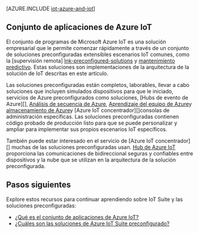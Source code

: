 <properties
 pageTitle="Soluciones de Azure para Internet de cosas | Microsoft Azure"
 description="Una visión general de IoT en Azure como una arquitectura de la solución de ejemplo y cómo se relaciona con el conjunto de aplicaciones de Azure IoT y soluciones preconfiguradas"
 services=""
 suite="iot-suite"
 documentationCenter=""
 authors="dominicbetts"
 manager="timlt"
 editor=""/>

<tags
 ms.service="iot-suite"
 ms.devlang="na"
 ms.topic="get-started-article"
 ms.tgt_pltfrm="na"
 ms.workload="na"
 ms.date="08/09/2016"
 ms.author="dobett"/>

[AZURE.INCLUDE [iot-azure-and-iot](../../includes/iot-azure-and-iot.md)]

## <a name="azure-iot-suite"></a>Conjunto de aplicaciones de Azure IoT

El conjunto de programas de Microsoft Azure IoT es una solución empresarial que le permite comenzar rápidamente a través de un conjunto de soluciones preconfiguradas extensibles escenarios IoT comunes, como la [supervisión remota] [ lnk-preconfigured-solutions] y [mantenimiento predictivo][lnk-predictive-maintenance]. Estas soluciones son implementaciones de la arquitectura de la solución de IoT descritas en este artículo.

Las soluciones preconfiguradas están completos, laborables, llevar a cabo soluciones que incluyen simulados dispositivos para que le iniciado, servicios de Azure preconfigurados como soluciones, [Hubs de evento de Azure][], [Análisis de secuencia de Azure][], [Aprendizaje del equipo de Azure][]y [almacenamiento de Azure][]y [Azure IoT concentrador][]consolas de administración específicas. Las soluciones preconfiguradas contienen código probado de producción listo para que se puede personalizar y ampliar para implementar sus propios escenarios IoT específicos.

También puede estar interesado en el servicio de [Azure IoT concentrador][] muchas de las soluciones preconfiguradas usan. [Hub de Azure IoT][] proporciona las comunicaciones de bidireccional seguras y confiables entre dispositivos y la nube que se utilizan en la arquitectura de la solución preconfigurada.

## <a name="next-steps"></a>Pasos siguientes

Explore estos recursos para continuar aprendiendo sobre IoT Suite y las soluciones preconfiguradas:

- [¿Qué es el conjunto de aplicaciones de Azure IoT?][lnk-whatissuite]
- [¿Cuáles son las soluciones de Azure IoT Suite preconfigurado?][lnk-whatarepreconfigured]

[lnk-whatissuite]: iot-suite-overview.md
[lnk-whatarepreconfigured]: iot-suite-what-are-preconfigured-solutions.md

[lnk-preconfigured-solutions]: iot-suite-getstarted-preconfigured-solutions.md
[Hub de Azure IoT]: https://azure.microsoft.com/documentation/services/iot-hub/
[Evento Azure Hubs]: https://azure.microsoft.com/documentation/services/event-hubs/
[Análisis de secuencia de Azure]: https://azure.microsoft.com/documentation/services/stream-analytics/
[Aprendizaje del equipo de Azure]: https://azure.microsoft.com/documentation/services/machine-learning/
[Almacenamiento de Azure]: https://azure.microsoft.com/documentation/services/storage/
[lnk-predictive-maintenance]: iot-suite-predictive-overview.md